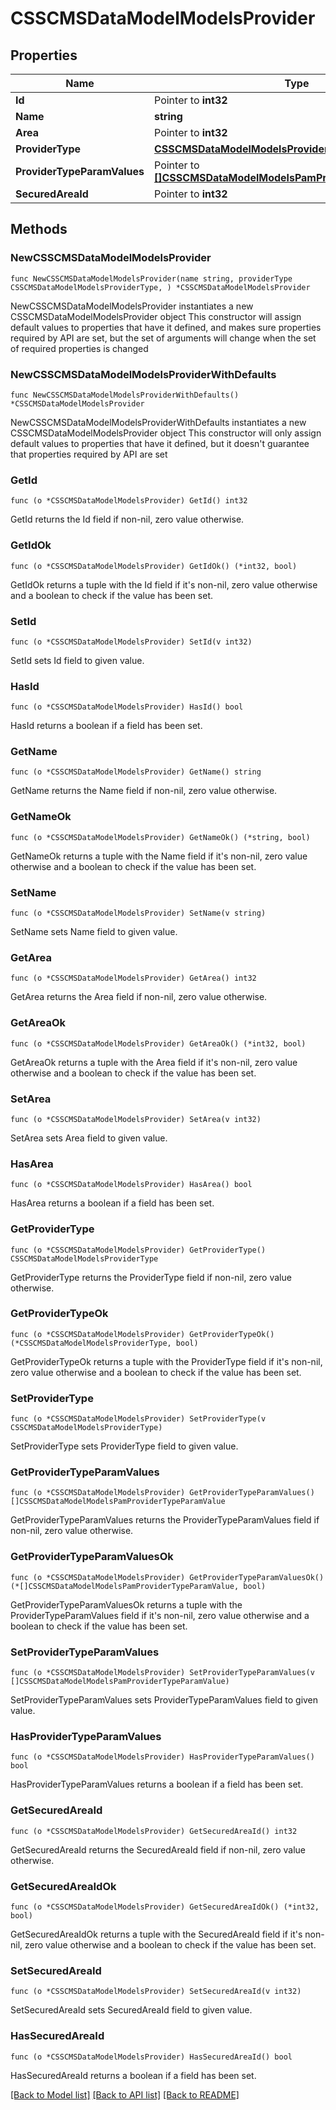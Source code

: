 # CSSCMSDataModelModelsProvider

## Properties

Name | Type | Description | Notes
------------ | ------------- | ------------- | -------------
**Id** | Pointer to **int32** |  | [optional] 
**Name** | **string** |  | 
**Area** | Pointer to **int32** |  | [optional] 
**ProviderType** | [**CSSCMSDataModelModelsProviderType**](CSSCMSDataModelModelsProviderType.md) |  | 
**ProviderTypeParamValues** | Pointer to [**[]CSSCMSDataModelModelsPamProviderTypeParamValue**](CSSCMSDataModelModelsPamProviderTypeParamValue.md) |  | [optional] 
**SecuredAreaId** | Pointer to **int32** |  | [optional] 

## Methods

### NewCSSCMSDataModelModelsProvider

`func NewCSSCMSDataModelModelsProvider(name string, providerType CSSCMSDataModelModelsProviderType, ) *CSSCMSDataModelModelsProvider`

NewCSSCMSDataModelModelsProvider instantiates a new CSSCMSDataModelModelsProvider object
This constructor will assign default values to properties that have it defined,
and makes sure properties required by API are set, but the set of arguments
will change when the set of required properties is changed

### NewCSSCMSDataModelModelsProviderWithDefaults

`func NewCSSCMSDataModelModelsProviderWithDefaults() *CSSCMSDataModelModelsProvider`

NewCSSCMSDataModelModelsProviderWithDefaults instantiates a new CSSCMSDataModelModelsProvider object
This constructor will only assign default values to properties that have it defined,
but it doesn't guarantee that properties required by API are set

### GetId

`func (o *CSSCMSDataModelModelsProvider) GetId() int32`

GetId returns the Id field if non-nil, zero value otherwise.

### GetIdOk

`func (o *CSSCMSDataModelModelsProvider) GetIdOk() (*int32, bool)`

GetIdOk returns a tuple with the Id field if it's non-nil, zero value otherwise
and a boolean to check if the value has been set.

### SetId

`func (o *CSSCMSDataModelModelsProvider) SetId(v int32)`

SetId sets Id field to given value.

### HasId

`func (o *CSSCMSDataModelModelsProvider) HasId() bool`

HasId returns a boolean if a field has been set.

### GetName

`func (o *CSSCMSDataModelModelsProvider) GetName() string`

GetName returns the Name field if non-nil, zero value otherwise.

### GetNameOk

`func (o *CSSCMSDataModelModelsProvider) GetNameOk() (*string, bool)`

GetNameOk returns a tuple with the Name field if it's non-nil, zero value otherwise
and a boolean to check if the value has been set.

### SetName

`func (o *CSSCMSDataModelModelsProvider) SetName(v string)`

SetName sets Name field to given value.


### GetArea

`func (o *CSSCMSDataModelModelsProvider) GetArea() int32`

GetArea returns the Area field if non-nil, zero value otherwise.

### GetAreaOk

`func (o *CSSCMSDataModelModelsProvider) GetAreaOk() (*int32, bool)`

GetAreaOk returns a tuple with the Area field if it's non-nil, zero value otherwise
and a boolean to check if the value has been set.

### SetArea

`func (o *CSSCMSDataModelModelsProvider) SetArea(v int32)`

SetArea sets Area field to given value.

### HasArea

`func (o *CSSCMSDataModelModelsProvider) HasArea() bool`

HasArea returns a boolean if a field has been set.

### GetProviderType

`func (o *CSSCMSDataModelModelsProvider) GetProviderType() CSSCMSDataModelModelsProviderType`

GetProviderType returns the ProviderType field if non-nil, zero value otherwise.

### GetProviderTypeOk

`func (o *CSSCMSDataModelModelsProvider) GetProviderTypeOk() (*CSSCMSDataModelModelsProviderType, bool)`

GetProviderTypeOk returns a tuple with the ProviderType field if it's non-nil, zero value otherwise
and a boolean to check if the value has been set.

### SetProviderType

`func (o *CSSCMSDataModelModelsProvider) SetProviderType(v CSSCMSDataModelModelsProviderType)`

SetProviderType sets ProviderType field to given value.


### GetProviderTypeParamValues

`func (o *CSSCMSDataModelModelsProvider) GetProviderTypeParamValues() []CSSCMSDataModelModelsPamProviderTypeParamValue`

GetProviderTypeParamValues returns the ProviderTypeParamValues field if non-nil, zero value otherwise.

### GetProviderTypeParamValuesOk

`func (o *CSSCMSDataModelModelsProvider) GetProviderTypeParamValuesOk() (*[]CSSCMSDataModelModelsPamProviderTypeParamValue, bool)`

GetProviderTypeParamValuesOk returns a tuple with the ProviderTypeParamValues field if it's non-nil, zero value otherwise
and a boolean to check if the value has been set.

### SetProviderTypeParamValues

`func (o *CSSCMSDataModelModelsProvider) SetProviderTypeParamValues(v []CSSCMSDataModelModelsPamProviderTypeParamValue)`

SetProviderTypeParamValues sets ProviderTypeParamValues field to given value.

### HasProviderTypeParamValues

`func (o *CSSCMSDataModelModelsProvider) HasProviderTypeParamValues() bool`

HasProviderTypeParamValues returns a boolean if a field has been set.

### GetSecuredAreaId

`func (o *CSSCMSDataModelModelsProvider) GetSecuredAreaId() int32`

GetSecuredAreaId returns the SecuredAreaId field if non-nil, zero value otherwise.

### GetSecuredAreaIdOk

`func (o *CSSCMSDataModelModelsProvider) GetSecuredAreaIdOk() (*int32, bool)`

GetSecuredAreaIdOk returns a tuple with the SecuredAreaId field if it's non-nil, zero value otherwise
and a boolean to check if the value has been set.

### SetSecuredAreaId

`func (o *CSSCMSDataModelModelsProvider) SetSecuredAreaId(v int32)`

SetSecuredAreaId sets SecuredAreaId field to given value.

### HasSecuredAreaId

`func (o *CSSCMSDataModelModelsProvider) HasSecuredAreaId() bool`

HasSecuredAreaId returns a boolean if a field has been set.


[[Back to Model list]](../README.md#documentation-for-models) [[Back to API list]](../README.md#documentation-for-api-endpoints) [[Back to README]](../README.md)


